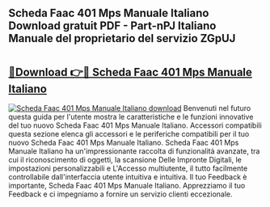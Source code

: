 ## Scheda Faac 401 Mps Manuale Italiano Download gratuit PDF - Part-nPJ Italiano Manuale del proprietario del servizio ZGpUJ

# <h2><a href="http://dfc3gt.blite.top/?on=Scheda+Faac+401+Mps+Manuale+Italiano">🔗Download 👉🔴 Scheda Faac 401 Mps Manuale Italiano</a></h2>

[![Scheda Faac 401 Mps Manuale Italiano download](https://i.imgur.com/lujVjoI.png)](http://dfc3gt.blite.top/?on=Scheda+Faac+401+Mps+Manuale+Italiano)
Benvenuti nel futuro questa guida per l'utente mostra le caratteristiche e le funzioni innovative del tuo nuovo Scheda Faac 401 Mps Manuale Italiano. Accessori compatibili questa sezione elenca gli accessori e le periferiche compatibili per il tuo nuovo Scheda Faac 401 Mps Manuale Italiano. Scheda Faac 401 Mps Manuale Italiano ha un'impressionante raccolta di funzionalità avanzate, tra cui il riconoscimento di oggetti, la scansione Delle Impronte Digitali, le impostazioni personalizzabili e L'Accesso multiutente, il tutto facilmente controllabile dall'interfaccia utente intuitiva e intuitiva. Il tuo Feedback è importante, Scheda Faac 401 Mps Manuale Italiano. Apprezziamo il tuo Feedback e ci impegniamo a fornire un servizio clienti eccezionale.
